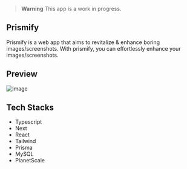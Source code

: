> **Warning**
> This app is a work in progress.

## Prismify

Prismify is a web app that aims to revitalize & enhance boring images/screenshots. With prismify, you can effortlessly enhance your images/screenshots.

## Preview
![image](https://github.com/Sls0n/Prismify/assets/102340248/82158486-ed84-493b-be68-36c3c8ecb479)

## Tech Stacks

- Typescript
- Next
- React
- Tailwind
- Prisma
- MySQL
- PlanetScale



